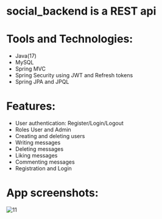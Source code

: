 # social_backend is a REST api

# Tools and Technologies:
+ Java(17)
+ MySQL
+ Spring MVC
+ Spring Security using JWT and Refresh tokens
+ Spring JPA and JPQL

# Features: 

+ User authentication: Register/Login/Logout
+ Roles User and Admin
+ Creating and deleting users
+ Writing messages
+ Deleting messages
+ Liking messages
+ Commenting messages
+ Registration and Login

# App screenshots:
![11](https://github.com/buchserge/social_backend/assets/70943936/29fed07c-c3f2-46b4-b89a-7fe75e9cc42c)
